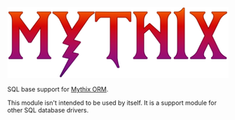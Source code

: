 ![Mythix](mythix-logo-colored.png)

SQL base support for [Mythix ORM](https://www.npmjs.com/package/mythix-orm).

This module isn't intended to be used by itself. It is a support module for other SQL database drivers.
